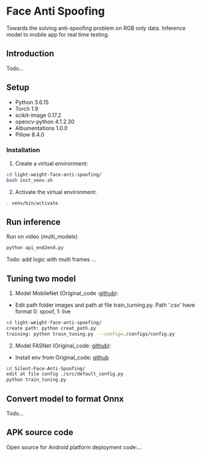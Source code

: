 # Face Anti Spoofing
Towards the solving anti-spoofing problem on RGB only data.
Inference model to mobile app for real time testing.
## Introduction
Todo...
## Setup
* Python 3.6.15
* Torch 1.9
* scikit-image 0.17.2 
* opencv-python 4.1.2.30 
* Albumentations 1.0.0 
* Pillow 8.4.0
### Installation

1. Create a virtual environment:
```bash
cd light-weight-face-anti-spoofing/
bash init_venv.sh
```

2. Activate the virtual environment:
```bash
. venv/bin/activate
```
## Run inference
Run on video (multi_models)
```bash
python api_end2end.py
```
Todo: add logic with multi frames ...
## Tuning two model
1. Model MobileNet (Original_code :[github](https://github.com/kprokofi/light-weight-face-anti-spoofing.git)):
- Edit path folder images and path at file train_turning.py. Path '.csv' have format 0: spoof, 1: live
```bash
cd light-weight-face-anti-spoofing/
create path: python creat_path.py
training: python train_tuning.py  --config=./configs/config.py
```
2. Model FASNet (Original_code: [github](https://github.com/minivision-ai/Silent-Face-Anti-Spoofing.git)):
- Install env from Original_code: [github](https://github.com/minivision-ai/Silent-Face-Anti-Spoofing.git)
```bash
cd Silent-Face-Anti-Spoofing/
edit at file config ./src/default_config.py
python train_tuning.py
```
## Convert model to format Onnx
Todo...

## APK source code  
Open source for Android platform deployment code:...
